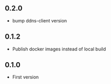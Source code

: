 <!-- https://developers.home-assistant.io/docs/add-ons/presentation#keeping-a-changelog -->
## 0.2.0

- bump ddns-client version

## 0.1.2

- Publish docker images instead of local build

## 0.1.0

- First version
